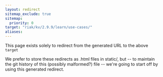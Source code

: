 ```yaml
---
layout: redirect
sitemap_exclude: true
sitemap:
  priority: 0
target: "riak/kv/2.9.9/learn/use-cases/"
aliases:
---
```


This page exists solely to redirect from the generated URL to the above `target`

We prefer to store these redirects as .html files in static/, but -- to maintain
the git history of this (possibly malformed?) file -- we're going to start off
by using this generated redirect.

